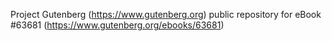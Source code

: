 Project Gutenberg (https://www.gutenberg.org) public repository for
eBook #63681 (https://www.gutenberg.org/ebooks/63681)
